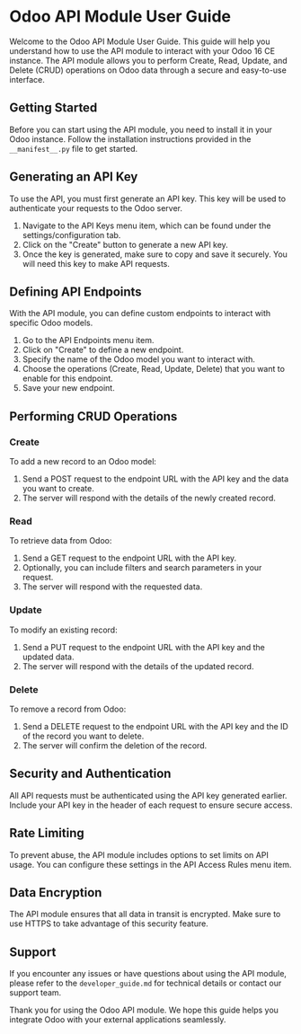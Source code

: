 # Odoo API Module User Guide

Welcome to the Odoo API Module User Guide. This guide will help you understand how to use the API module to interact with your Odoo 16 CE instance. The API module allows you to perform Create, Read, Update, and Delete (CRUD) operations on Odoo data through a secure and easy-to-use interface.

## Getting Started

Before you can start using the API module, you need to install it in your Odoo instance. Follow the installation instructions provided in the `__manifest__.py` file to get started.

## Generating an API Key

To use the API, you must first generate an API key. This key will be used to authenticate your requests to the Odoo server.

1. Navigate to the API Keys menu item, which can be found under the settings/configuration tab.
2. Click on the "Create" button to generate a new API key.
3. Once the key is generated, make sure to copy and save it securely. You will need this key to make API requests.

## Defining API Endpoints

With the API module, you can define custom endpoints to interact with specific Odoo models.

1. Go to the API Endpoints menu item.
2. Click on "Create" to define a new endpoint.
3. Specify the name of the Odoo model you want to interact with.
4. Choose the operations (Create, Read, Update, Delete) that you want to enable for this endpoint.
5. Save your new endpoint.

## Performing CRUD Operations

### Create

To add a new record to an Odoo model:

1. Send a POST request to the endpoint URL with the API key and the data you want to create.
2. The server will respond with the details of the newly created record.

### Read

To retrieve data from Odoo:

1. Send a GET request to the endpoint URL with the API key.
2. Optionally, you can include filters and search parameters in your request.
3. The server will respond with the requested data.

### Update

To modify an existing record:

1. Send a PUT request to the endpoint URL with the API key and the updated data.
2. The server will respond with the details of the updated record.

### Delete

To remove a record from Odoo:

1. Send a DELETE request to the endpoint URL with the API key and the ID of the record you want to delete.
2. The server will confirm the deletion of the record.

## Security and Authentication

All API requests must be authenticated using the API key generated earlier. Include your API key in the header of each request to ensure secure access.

## Rate Limiting

To prevent abuse, the API module includes options to set limits on API usage. You can configure these settings in the API Access Rules menu item.

## Data Encryption

The API module ensures that all data in transit is encrypted. Make sure to use HTTPS to take advantage of this security feature.

## Support

If you encounter any issues or have questions about using the API module, please refer to the `developer_guide.md` for technical details or contact our support team.

Thank you for using the Odoo API module. We hope this guide helps you integrate Odoo with your external applications seamlessly.